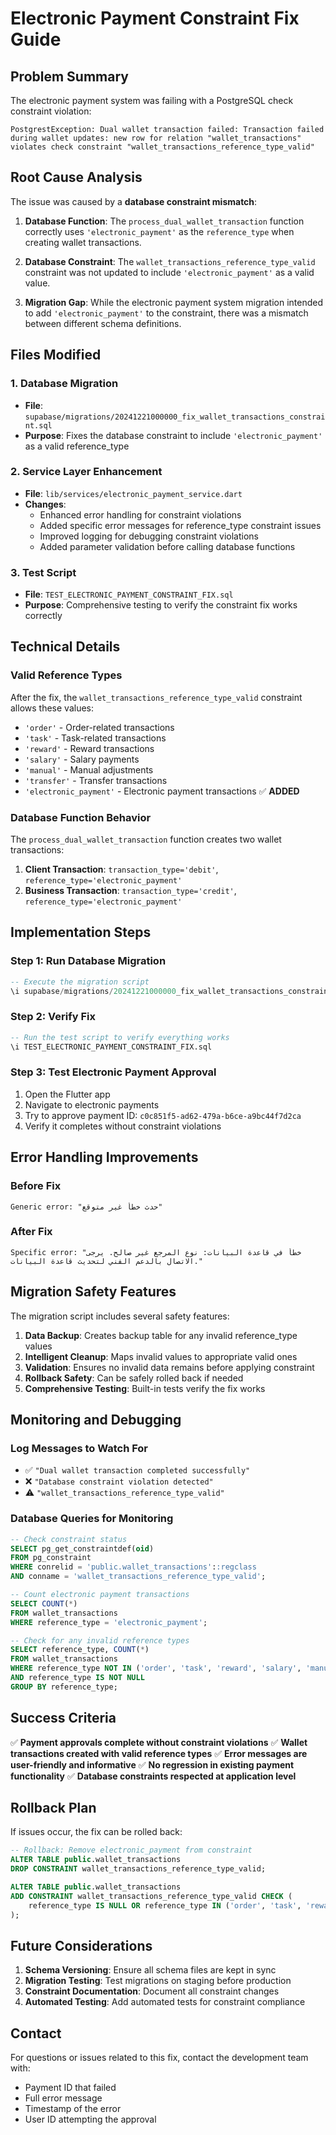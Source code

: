 # Electronic Payment Constraint Fix Guide

## Problem Summary

The electronic payment system was failing with a PostgreSQL check constraint violation:

```
PostgrestException: Dual wallet transaction failed: Transaction failed during wallet updates: new row for relation "wallet_transactions" violates check constraint "wallet_transactions_reference_type_valid"
```

## Root Cause Analysis

The issue was caused by a **database constraint mismatch**:

1. **Database Function**: The `process_dual_wallet_transaction` function correctly uses `'electronic_payment'` as the `reference_type` when creating wallet transactions.

2. **Database Constraint**: The `wallet_transactions_reference_type_valid` constraint was not updated to include `'electronic_payment'` as a valid value.

3. **Migration Gap**: While the electronic payment system migration intended to add `'electronic_payment'` to the constraint, there was a mismatch between different schema definitions.

## Files Modified

### 1. Database Migration
- **File**: `supabase/migrations/20241221000000_fix_wallet_transactions_constraint.sql`
- **Purpose**: Fixes the database constraint to include `'electronic_payment'` as a valid reference_type

### 2. Service Layer Enhancement
- **File**: `lib/services/electronic_payment_service.dart`
- **Changes**:
  - Enhanced error handling for constraint violations
  - Added specific error messages for reference_type constraint issues
  - Improved logging for debugging constraint violations
  - Added parameter validation before calling database functions

### 3. Test Script
- **File**: `TEST_ELECTRONIC_PAYMENT_CONSTRAINT_FIX.sql`
- **Purpose**: Comprehensive testing to verify the constraint fix works correctly

## Technical Details

### Valid Reference Types
After the fix, the `wallet_transactions_reference_type_valid` constraint allows these values:
- `'order'` - Order-related transactions
- `'task'` - Task-related transactions  
- `'reward'` - Reward transactions
- `'salary'` - Salary payments
- `'manual'` - Manual adjustments
- `'transfer'` - Transfer transactions
- `'electronic_payment'` - Electronic payment transactions ✅ **ADDED**

### Database Function Behavior
The `process_dual_wallet_transaction` function creates two wallet transactions:
1. **Client Transaction**: `transaction_type='debit'`, `reference_type='electronic_payment'`
2. **Business Transaction**: `transaction_type='credit'`, `reference_type='electronic_payment'`

## Implementation Steps

### Step 1: Run Database Migration
```sql
-- Execute the migration script
\i supabase/migrations/20241221000000_fix_wallet_transactions_constraint.sql
```

### Step 2: Verify Fix
```sql
-- Run the test script to verify everything works
\i TEST_ELECTRONIC_PAYMENT_CONSTRAINT_FIX.sql
```

### Step 3: Test Electronic Payment Approval
1. Open the Flutter app
2. Navigate to electronic payments
3. Try to approve payment ID: `c0c851f5-ad62-479a-b6ce-a9bc44f7d2ca`
4. Verify it completes without constraint violations

## Error Handling Improvements

### Before Fix
```
Generic error: "حدث خطأ غير متوقع"
```

### After Fix
```
Specific error: "خطأ في قاعدة البيانات: نوع المرجع غير صالح. يرجى الاتصال بالدعم الفني لتحديث قاعدة البيانات."
```

## Migration Safety Features

The migration script includes several safety features:

1. **Data Backup**: Creates backup table for any invalid reference_type values
2. **Intelligent Cleanup**: Maps invalid values to appropriate valid ones
3. **Validation**: Ensures no invalid data remains before applying constraint
4. **Rollback Safety**: Can be safely rolled back if needed
5. **Comprehensive Testing**: Built-in tests verify the fix works

## Monitoring and Debugging

### Log Messages to Watch For
- ✅ `"Dual wallet transaction completed successfully"`
- ❌ `"Database constraint violation detected"`
- ⚠️ `"wallet_transactions_reference_type_valid"`

### Database Queries for Monitoring
```sql
-- Check constraint status
SELECT pg_get_constraintdef(oid) 
FROM pg_constraint 
WHERE conrelid = 'public.wallet_transactions'::regclass 
AND conname = 'wallet_transactions_reference_type_valid';

-- Count electronic payment transactions
SELECT COUNT(*) 
FROM wallet_transactions 
WHERE reference_type = 'electronic_payment';

-- Check for any invalid reference types
SELECT reference_type, COUNT(*) 
FROM wallet_transactions 
WHERE reference_type NOT IN ('order', 'task', 'reward', 'salary', 'manual', 'transfer', 'electronic_payment')
AND reference_type IS NOT NULL
GROUP BY reference_type;
```

## Success Criteria

✅ **Payment approvals complete without constraint violations**
✅ **Wallet transactions created with valid reference types**
✅ **Error messages are user-friendly and informative**
✅ **No regression in existing payment functionality**
✅ **Database constraints respected at application level**

## Rollback Plan

If issues occur, the fix can be rolled back:

```sql
-- Rollback: Remove electronic_payment from constraint
ALTER TABLE public.wallet_transactions
DROP CONSTRAINT wallet_transactions_reference_type_valid;

ALTER TABLE public.wallet_transactions
ADD CONSTRAINT wallet_transactions_reference_type_valid CHECK (
    reference_type IS NULL OR reference_type IN ('order', 'task', 'reward', 'salary', 'manual', 'transfer')
);
```

## Future Considerations

1. **Schema Versioning**: Ensure all schema files are kept in sync
2. **Migration Testing**: Test migrations on staging before production
3. **Constraint Documentation**: Document all constraint changes
4. **Automated Testing**: Add automated tests for constraint compliance

## Contact

For questions or issues related to this fix, contact the development team with:
- Payment ID that failed
- Full error message
- Timestamp of the error
- User ID attempting the approval
